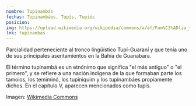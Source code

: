 ```yaml
---
nombre: Tupinambás
fechas: Tupinambáes, Tupís, Tupiés
posicion: 
img: https://upload.wikimedia.org/wikipedia/commons/a/af/Fam%C3%ADlia_tupinamb%C3%A1_ARQUIVO_FMP.jpg
lnk: tupinambas
---
```


<p>Parcialidad perteneciente al tronco lingüístico Tupí-Guaraní y que tenía uno de sus principales asentamientos en la Bahía de Guanabara.</p>

<p>El término tupinambá es un etnónimo que significa "el más antiguo" o "el primero", y se refiere a una nación indígena de la que formaban parte los tamoios, los temiminó, los tupiniquim y los tupinambáes propiamente dichos. En el capítulo V, aparecen mencionados como tupís.</p>

<span>Imagen: <a href="https://upload.wikimedia.org/wikipedia/commons/a/af/Fam%C3%ADlia_tupinamb%C3%A1_ARQUIVO_FMP.jpg" target="blank_">Wikimedia Commons</a></span>